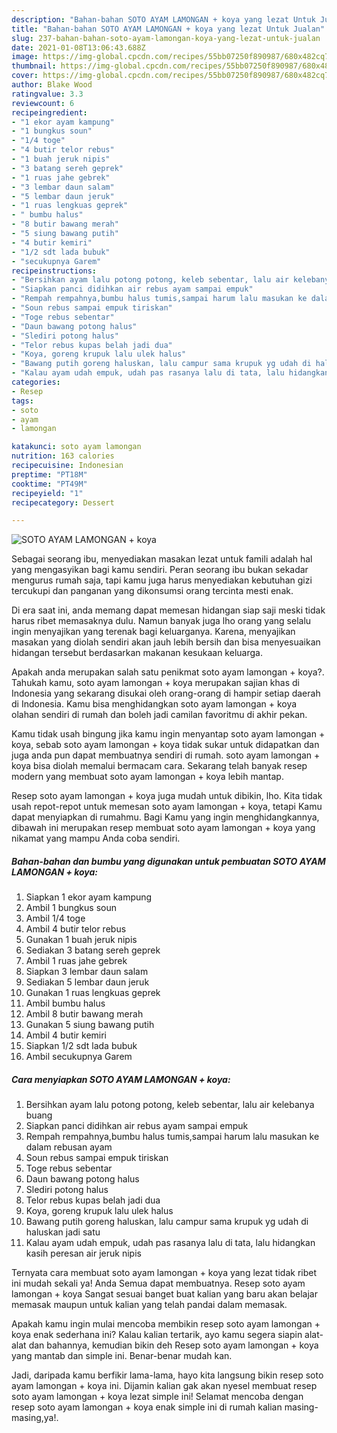 ```yaml
---
description: "Bahan-bahan SOTO AYAM LAMONGAN + koya yang lezat Untuk Jualan"
title: "Bahan-bahan SOTO AYAM LAMONGAN + koya yang lezat Untuk Jualan"
slug: 237-bahan-bahan-soto-ayam-lamongan-koya-yang-lezat-untuk-jualan
date: 2021-01-08T13:06:43.688Z
image: https://img-global.cpcdn.com/recipes/55bb07250f890987/680x482cq70/soto-ayam-lamongan-koya-foto-resep-utama.jpg
thumbnail: https://img-global.cpcdn.com/recipes/55bb07250f890987/680x482cq70/soto-ayam-lamongan-koya-foto-resep-utama.jpg
cover: https://img-global.cpcdn.com/recipes/55bb07250f890987/680x482cq70/soto-ayam-lamongan-koya-foto-resep-utama.jpg
author: Blake Wood
ratingvalue: 3.3
reviewcount: 6
recipeingredient:
- "1 ekor ayam kampung"
- "1 bungkus soun"
- "1/4 toge"
- "4 butir telor rebus"
- "1 buah jeruk nipis"
- "3 batang sereh geprek"
- "1 ruas jahe gebrek"
- "3 lembar daun salam"
- "5 lembar daun jeruk"
- "1 ruas lengkuas geprek"
- " bumbu halus"
- "8 butir bawang merah"
- "5 siung bawang putih"
- "4 butir kemiri"
- "1/2 sdt lada bubuk"
- "secukupnya Garem"
recipeinstructions:
- "Bersihkan ayam lalu potong potong, keleb sebentar, lalu air kelebanya buang"
- "Siapkan panci didihkan air rebus ayam sampai empuk"
- "Rempah rempahnya,bumbu halus tumis,sampai harum lalu masukan ke dalam rebusan ayam"
- "Soun rebus sampai empuk tiriskan"
- "Toge rebus sebentar"
- "Daun bawang potong halus"
- "Slediri potong halus"
- "Telor rebus kupas belah jadi dua"
- "Koya, goreng krupuk lalu ulek halus"
- "Bawang putih goreng haluskan, lalu campur sama krupuk yg udah di haluskan jadi satu"
- "Kalau ayam udah empuk, udah pas rasanya lalu di tata, lalu hidangkan kasih peresan air jeruk nipis"
categories:
- Resep
tags:
- soto
- ayam
- lamongan

katakunci: soto ayam lamongan 
nutrition: 163 calories
recipecuisine: Indonesian
preptime: "PT18M"
cooktime: "PT49M"
recipeyield: "1"
recipecategory: Dessert

---
```



![SOTO AYAM LAMONGAN + koya](https://img-global.cpcdn.com/recipes/55bb07250f890987/680x482cq70/soto-ayam-lamongan-koya-foto-resep-utama.jpg)

Sebagai seorang ibu, menyediakan masakan lezat untuk famili adalah hal yang mengasyikan bagi kamu sendiri. Peran seorang ibu bukan sekadar mengurus rumah saja, tapi kamu juga harus menyediakan kebutuhan gizi tercukupi dan panganan yang dikonsumsi orang tercinta mesti enak.

Di era  saat ini, anda memang dapat memesan hidangan siap saji meski tidak harus ribet memasaknya dulu. Namun banyak juga lho orang yang selalu ingin menyajikan yang terenak bagi keluarganya. Karena, menyajikan masakan yang diolah sendiri akan jauh lebih bersih dan bisa menyesuaikan hidangan tersebut berdasarkan makanan kesukaan keluarga. 



Apakah anda merupakan salah satu penikmat soto ayam lamongan + koya?. Tahukah kamu, soto ayam lamongan + koya merupakan sajian khas di Indonesia yang sekarang disukai oleh orang-orang di hampir setiap daerah di Indonesia. Kamu bisa menghidangkan soto ayam lamongan + koya olahan sendiri di rumah dan boleh jadi camilan favoritmu di akhir pekan.

Kamu tidak usah bingung jika kamu ingin menyantap soto ayam lamongan + koya, sebab soto ayam lamongan + koya tidak sukar untuk didapatkan dan juga anda pun dapat membuatnya sendiri di rumah. soto ayam lamongan + koya bisa diolah memalui bermacam cara. Sekarang telah banyak resep modern yang membuat soto ayam lamongan + koya lebih mantap.

Resep soto ayam lamongan + koya juga mudah untuk dibikin, lho. Kita tidak usah repot-repot untuk memesan soto ayam lamongan + koya, tetapi Kamu dapat menyiapkan di rumahmu. Bagi Kamu yang ingin menghidangkannya, dibawah ini merupakan resep membuat soto ayam lamongan + koya yang nikamat yang mampu Anda coba sendiri.

<!--inarticleads1-->

##### Bahan-bahan dan bumbu yang digunakan untuk pembuatan SOTO AYAM LAMONGAN + koya:

1. Siapkan 1 ekor ayam kampung
1. Ambil 1 bungkus soun
1. Ambil 1/4 toge
1. Ambil 4 butir telor rebus
1. Gunakan 1 buah jeruk nipis
1. Sediakan 3 batang sereh geprek
1. Ambil 1 ruas jahe gebrek
1. Siapkan 3 lembar daun salam
1. Sediakan 5 lembar daun jeruk
1. Gunakan 1 ruas lengkuas geprek
1. Ambil  bumbu halus
1. Ambil 8 butir bawang merah
1. Gunakan 5 siung bawang putih
1. Ambil 4 butir kemiri
1. Siapkan 1/2 sdt lada bubuk
1. Ambil secukupnya Garem




<!--inarticleads2-->

##### Cara menyiapkan SOTO AYAM LAMONGAN + koya:

1. Bersihkan ayam lalu potong potong, keleb sebentar, lalu air kelebanya buang
1. Siapkan panci didihkan air rebus ayam sampai empuk
1. Rempah rempahnya,bumbu halus tumis,sampai harum lalu masukan ke dalam rebusan ayam
1. Soun rebus sampai empuk tiriskan
1. Toge rebus sebentar
1. Daun bawang potong halus
1. Slediri potong halus
1. Telor rebus kupas belah jadi dua
1. Koya, goreng krupuk lalu ulek halus
1. Bawang putih goreng haluskan, lalu campur sama krupuk yg udah di haluskan jadi satu
1. Kalau ayam udah empuk, udah pas rasanya lalu di tata, lalu hidangkan kasih peresan air jeruk nipis




Ternyata cara membuat soto ayam lamongan + koya yang lezat tidak ribet ini mudah sekali ya! Anda Semua dapat membuatnya. Resep soto ayam lamongan + koya Sangat sesuai banget buat kalian yang baru akan belajar memasak maupun untuk kalian yang telah pandai dalam memasak.

Apakah kamu ingin mulai mencoba membikin resep soto ayam lamongan + koya enak sederhana ini? Kalau kalian tertarik, ayo kamu segera siapin alat-alat dan bahannya, kemudian bikin deh Resep soto ayam lamongan + koya yang mantab dan simple ini. Benar-benar mudah kan. 

Jadi, daripada kamu berfikir lama-lama, hayo kita langsung bikin resep soto ayam lamongan + koya ini. Dijamin kalian gak akan nyesel membuat resep soto ayam lamongan + koya lezat simple ini! Selamat mencoba dengan resep soto ayam lamongan + koya enak simple ini di rumah kalian masing-masing,ya!.

